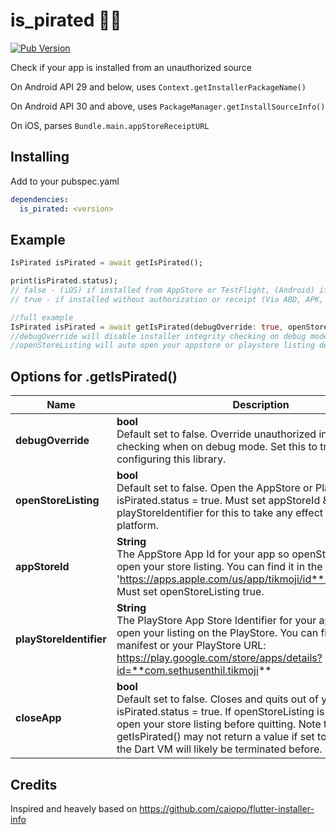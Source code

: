 # is_pirated 🏴‍☠️
[![Pub Version](https://img.shields.io/pub/v/is_pirated)](https://pub.dev/packages/is_pirated/)

Check if your app is installed from an unauthorized source

On Android API 29 and below, uses `Context.getInstallerPackageName()`

On Android API 30 and above, uses `PackageManager.getInstallSourceInfo()`

On iOS, parses `Bundle.main.appStoreReceiptURL`


Installing
----------

Add to your pubspec.yaml

```yaml
dependencies:
  is_pirated: <version>
```


Example
-------
```dart
IsPirated isPirated = await getIsPirated();

print(isPirated.status);
// false - (iOS) if installed from AppStore or TestFlight, (Android) if installed from PlayStore
// true - if installed without authorization or receipt (Via ABD, APK, IPA)

//full example
IsPirated isPirated = await getIsPirated(debugOverride: true, openStoreListing: true, appStoreId: '546532666', playStoreIdentifier: 'tikmoji.sethusenthil.com');
//debugOverride will disable installer integrity checking on debug mode (recommended setting after you finish setting up this lib!)
//openStoreListing will auto open your appstore or playstore listing depending on the platform

```

## Options for .getIsPirated()

| Name                    | Description                                                                                                                                                                                                                                                                                                                                                                                                                                                  |
| ------------------------- | ------------------------------------------------------------------------------------------------------------------------------------------------------------------------------------------------------------------------------------------------------------------------------------------------------------------------------------------------------------------------------------------------------------------------------------------------------------ |
| **debugOverride** | **bool** <br>Default set to false. Override unauthorized installation checking when on debug mode. Set this to true after configuring this library.                                                                                                                                                                                                                                                                                                                           |
| **openStoreListing** | **bool** <br>Default set to false. Open the AppStore or PlayStore listing if isPirated.status = true. Must set appStoreId & playStoreIdentifier for this to take any effect on its respective platform.                                                                                                                                                                                                                                                                                                                          |
| **appStoreId** | **String** <br>The AppStore App Id for your app so openStoreListing can open your store listing. You can find it in the url of your app: 'https://apps.apple.com/us/app/tikmoji/id**1546532666**' Must set openStoreListing true.                                                                                                                                                                                                                                                                                                                           |
| **playStoreIdentifier** | **String** <br>The PlayStore App Store Identifier for your app so it can open your listing on the PlayStore. You can find this in your manifest or your PlayStore URL: https://play.google.com/store/apps/details?id=**com.sethusenthil.tikmoji**                                                                                                                                                                                                                                                                                                                           |
| **closeApp** | **bool** <br>Default set to false. Closes and quits out of your app if isPirated.status = true. If openStoreListing is set to true, it will open your store listing before quitting. Note that getIsPirated() may not return a value if set to true because the Dart VM will likely be terminated before.                                                                                                                                                                                                                                                                                                                          |                                                                                                                                                                                                                                                                           |
## Credits
Inspired and heavely based on https://github.com/caiopo/flutter-installer-info
